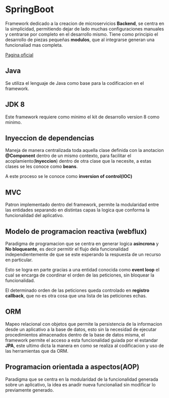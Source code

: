 # SpringBoot

Framework dedicado a la creacion de microservicios **Backend**, se centra en la simplicidad, permitiendo dejar de lado muchas configuraciones manuales y centrarse por completo en el desarrollo mismo. Tiene como principio el desarrollo de piezas pequeñas **modulos**, que al integrarse generan una funcionaliad mas completa.  

[Pagina oficial](https://spring.io/projects/spring-boot)

## Java

Se utiliza el lenguaje de Java como base para la codificacion en el framework.  

## JDK 8

Este framework requiere como minimo el kit de desarrollo version 8 como minimo.  

## Inyeccion de dependencias  

Maneja de manera centralizada toda aquella clase definida con la anotacion **@Component** dentro de un mismo contexto, para facilitar el acoplamiento(**Inyeccion**) dentro de otra clase que la necesite, a estas clases se les conoce como **beans**.  

A este proceso se le conoce como **inversion of control(IOC)**  

## MVC

Patron implementado dentro del framework, permite la modularidad entre las entidades separando en distintas capas la logica que conforma la funcionalidad del aplicativo.  

## Modelo de programacion reactiva (webflux)

Paradigma de programacion que se centra en generar logica **asincrona** y **No bloqueante**, es decir permitir el flujo dela funcionalidad independientemente de que se este esperando la respuesta de un recurso en particular.  

Esto se logra en parte gracias a una entidad conocida como **event loop** el cual se encarga de coordinar el orden de las peticiones, sin bloquear la funcionalidad.  

El determinado orden de las peticiones queda controlado en **registro callback**, que no es otra cosa que una lista de las peticiones echas.  

## ORM

Mapeo relacional con objetos que permite la persistencia de la informacion desde un aplicativo a la base de datos, esto sin la necesidad de ejecutar procedimientos almacenados dentro de la base de datos misma, el framework permite el acceso a esta funcionalidad guiada por el estandar **JPA**, este ultimo dicta la manera en como se realiza al codificacion y uso de las herramientas que da ORM.  

## Programacion orientada a aspectos(AOP)

Paradigma que se centra en la modularidad de la funcionalidad generada sobre un aplicativo, la idea es anadir nueva funcionaliad sin modificar lo previamente generado.  
